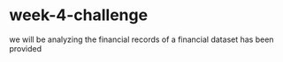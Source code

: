 # week-4-challenge
we will be analyzing the financial records of a financial dataset has been provided
